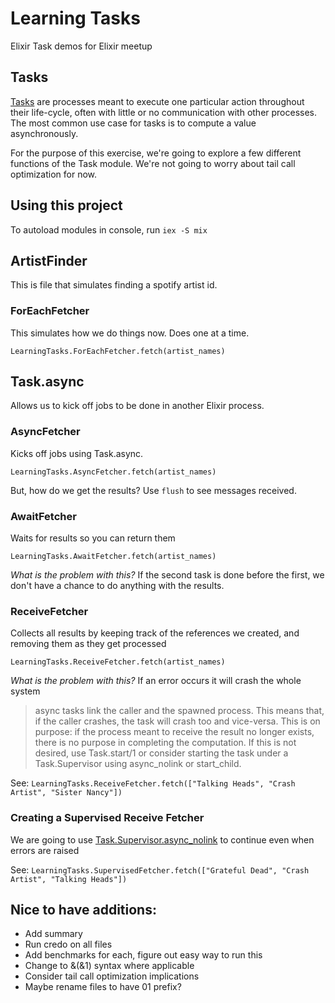 # Learning Tasks

Elixir Task demos for Elixir meetup

## Tasks

[Tasks](http://elixir-lang.org/docs/v1.0/elixir/Task.html) are processes meant to execute one particular action throughout their life-cycle, often with little or no communication with other processes. The most common use case for tasks is to compute a value asynchronously.

For the purpose of this exercise, we're going to explore a few different functions of the Task module.  We're not going to worry about tail call optimization for now.

## Using this project

To autoload modules in console, run `iex -S mix`

## ArtistFinder

This is file that simulates finding a spotify artist id.

### ForEachFetcher

This simulates how we do things now.  Does one at a time.

`LearningTasks.ForEachFetcher.fetch(artist_names)`

## Task.async

Allows us to kick off jobs to be done in another Elixir process.

### AsyncFetcher

Kicks off jobs using Task.async.

`LearningTasks.AsyncFetcher.fetch(artist_names)`

But, how do we get the results?  Use `flush` to see messages received.

### AwaitFetcher

Waits for results so you can return them

`LearningTasks.AwaitFetcher.fetch(artist_names)`

*What is the problem with this?*  If the second task is done before the first, we don't have a chance to do anything with the results.

### ReceiveFetcher

Collects all results by keeping track of the references we created, and removing them as they get processed

`LearningTasks.ReceiveFetcher.fetch(artist_names)`

*What is the problem with this?* If an error occurs it will crash the whole system

> async tasks link the caller and the spawned process. This means that, if the caller crashes, the task will crash too and vice-versa. This is on purpose: if the process meant to receive the result no longer exists, there is no purpose in completing the computation.
> If this is not desired, use Task.start/1 or consider starting the task under a Task.Supervisor using async_nolink or start_child.

See: `LearningTasks.ReceiveFetcher.fetch(["Talking Heads", "Crash Artist", "Sister Nancy"])`


### Creating a Supervised Receive Fetcher

We are going to use [Task.Supervisor.async_nolink](https://hexdocs.pm/elixir/Task.Supervisor.html#async_nolink/2) to continue even when errors are raised

See: `LearningTasks.SupervisedFetcher.fetch(["Grateful Dead", "Crash Artist", "Talking Heads"])`

## Nice to have additions:
- Add summary
- Run credo on all files
- Add benchmarks for each, figure out easy way to run this
- Change to &(&1) syntax where applicable
- Consider tail call optimization implications
- Maybe rename files to have 01 prefix?

